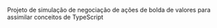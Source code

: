 Projeto de simulação de negociação de ações de bolda de valores para assimilar conceitos de TypeScript